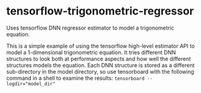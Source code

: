 # tensorflow-trigonometric-regressor
Uses tensorflow DNN regressor estimator to model a trigonometric equation.

This is a simple example of using the tensorflow high-level estimator API to model a 1-dimensional trigonometric equation. It tries different DNN structures to look both at performance aspects and how well the different structures models the equation. Each DNN structure is stored as a different sub-directory in the model directory, so use tensorboard with the following command in a shell to examine the results:  `tensorboard --logdir="model_dir"`
